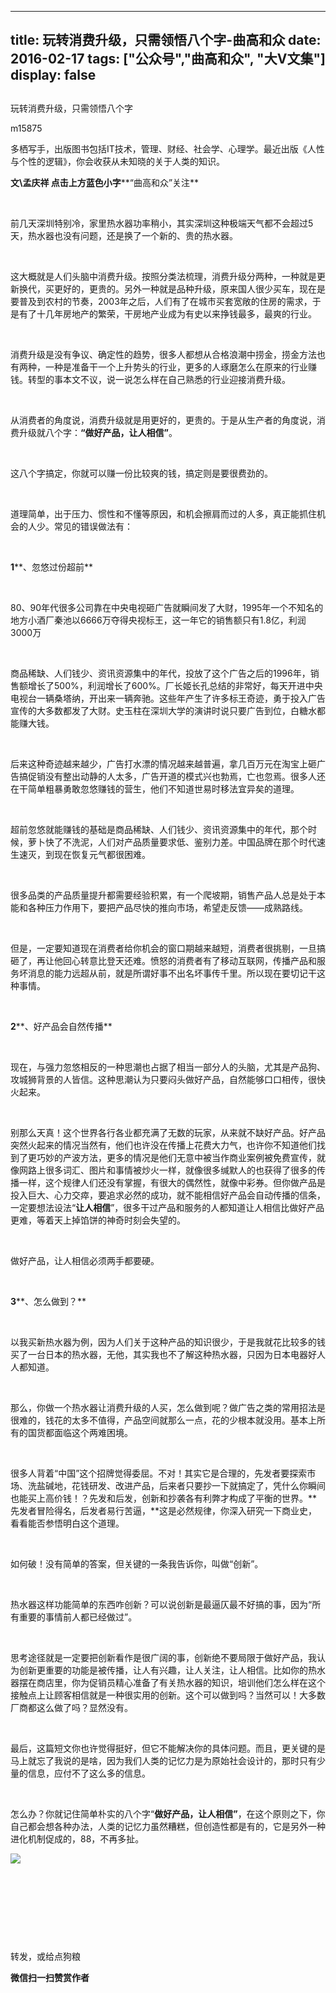 
---
title:   玩转消费升级，只需领悟八个字-曲高和众
date: 2016-02-17
tags: ["公众号","曲高和众", "大V文集"]
display: false
---


## 



玩转消费升级，只需领悟八个字




m15875




多栖写手，出版图书包括IT技术，管理、财经、社会学、心理学。最近出版《人性与个性的逻辑》，你会收获从未知晓的关于人类的知识。


**文\孟庆祥 点击上方蓝色小字****“曲高和众”关注**

&nbsp;

前几天深圳特别冷，家里热水器功率稍小，其实深圳这种极端天气都不会超过5天，热水器也没有问题，还是换了一个新的、贵的热水器。

&nbsp;

这大概就是人们头脑中消费升级。按照分类法梳理，消费升级分两种，一种就是更新换代，买更好的，更贵的。另外一种就是品种升级，原来国人很少买车，现在是要普及到农村的节奏，2003年之后，人们有了在城市买套宽敞的住房的需求，于是有了十几年房地产的繁荣，干房地产业成为有史以来挣钱最多，最爽的行业。

&nbsp;

消费升级是没有争议、确定性的趋势，很多人都想从合格浪潮中捞金，捞金方法也有两种，一种是准备干一个上升势头的行业，更多的人琢磨怎么在原来的行业赚钱。转型的事本文不议，说一说怎么样在自己熟悉的行业迎接消费升级。

&nbsp;

从消费者的角度说，消费升级就是用更好的，更贵的。于是从生产者的角度说，消费升级就八个字：**“做好产品，让人相信”**。

&nbsp;

这八个字搞定，你就可以赚一份比较爽的钱，搞定则是要很费劲的。

&nbsp;

道理简单，出于压力、惯性和不懂等原因，和机会擦肩而过的人多，真正能抓住机会的人少。常见的错误做法有：

&nbsp;

**1****、忽悠过份超前**

&nbsp;

80、90年代很多公司靠在中央电视砸广告就瞬间发了大财，1995年一个不知名的地方小酒厂秦池以6666万夺得央视标王，这一年它的销售额只有1.8亿，利润3000万

&nbsp;

商品稀缺、人们钱少、资讯资源集中的年代，投放了这个广告之后的1996年，销售额增长了500%，利润增长了600%。厂长姬长孔总结的非常好，每天开进中央电视台一辆桑塔纳，开出来一辆奔驰。这些年产生了许多标王奇迹，勇于投入广告宣传的大多数都发了大财。史玉柱在深圳大学的演讲时说只要广告到位，白糖水都能赚大钱。

&nbsp;

后来这种奇迹越来越少，广告打水漂的情况越来越普遍，拿几百万元在淘宝上砸广告搞促销没有整出动静的人太多，广告开道的模式兴也勃焉，亡也忽焉。很多人还在干简单粗暴勇敢忽悠赚钱的营生，他们不知道世易时移法宜异矣的道理。

&nbsp;

超前忽悠就能赚钱的基础是商品稀缺、人们钱少、资讯资源集中的年代，那个时候，萝卜快了不洗泥，人们对产品质量要求低、鉴别力差。中国品牌在那个时代速生速灭，到现在恢复元气都很困难。

&nbsp;

很多品类的产品质量提升都需要经验积累，有一个爬坡期，销售产品人总是处于本能和各种压力作用下，要把产品尽快的推向市场，希望走反馈——成熟路线。

&nbsp;

但是，一定要知道现在消费者给你机会的窗口期越来越短，消费者很挑剔，一旦搞砸了，再让他回心转意比登天还难。愤怒的消费者有了移动互联网，传播产品和服务坏消息的能力远超从前，就是所谓好事不出名坏事传千里。所以现在要切记干这种事情。

&nbsp;

**2****、好产品会自然传播**

&nbsp;

现在，与强力忽悠相反的一种思潮也占据了相当一部分人的头脑，尤其是产品狗、攻城狮背景的人皆信。这种思潮认为只要闷头做好产品，自然能够口口相传，很快火起来。

&nbsp;

别那么天真！这个世界各行各业都充满了无数的玩家，从来就不缺好产品。好产品突然火起来的情况当然有，他们也许没在传播上花费大力气，也许你不知道他们找到了更巧妙的产波方法，更多的情况是他们无意中被当作商业案例被免费宣传，就像网路上很多词汇、图片和事情被炒火一样，就像很多缄默人的也获得了很多的传播一样，这个规律人们还没有掌握，有很大的偶然性，就像中彩券。但你做产品是投入巨大、心力交瘁，要追求必然的成功，就不能相信好产品会自动传播的信条，一定要想法设法“**让人相信**”，很多干过产品和服务的人都知道让人相信比做好产品更难，等着天上掉馅饼的神奇时刻会失望的。

&nbsp;

做好产品，让人相信必须两手都要硬。

&nbsp;

**3****、怎么做到？**

&nbsp;

以我买新热水器为例，因为人们关于这种产品的知识很少，于是我就花比较多的钱买了一台日本的热水器，无他，其实我也不了解这种热水器，只因为日本电器好人人都知道。

&nbsp;

那么，你做一个热水器让消费升级的人买，怎么做到呢？做广告之类的常用招法是很难的，钱花的太多不值得，产品空间就那么一点，花的少根本就没用。基本上所有的国货都面临这个两难困境。

&nbsp;

很多人背着“中国”这个招牌觉得委屈。不对！其实它是合理的，先发者要探索市场、洗盐碱地，花钱研发、改进产品，后来者只要抄一下就搞定了，凭什么你瞬间也能买上高价钱！？先发和后发，创新和抄袭各有利弊才构成了平衡的世界。**先发者冒险得名，后发者易行苦逼，**这是必然规律，你深入研究一下商业史，看看能否参悟明白这个道理。

&nbsp;

如何破！没有简单的答案，但关键的一条我告诉你，叫做“创新”。

&nbsp;

热水器这样功能简单的东西咋创新？可以说创新是最逼仄最不好搞的事，因为“所有重要的事情前人都已经做过”。

&nbsp;

思考途径就是一定要把创新看作是很广阔的事，创新绝不要局限于做好产品，我认为创新更重要的功能是被传播，让人有兴趣，让人关注，让人相信。比如你的热水器摆在商店里，你为促销员精心准备了有关热水器的知识，培训他们怎么样在这个接触点上让顾客相信就是一种很实用的创新。这个可以做到吗？当然可以！大多数厂商都这么做了吗？显然没有。

&nbsp;

最后，这篇短文你也许觉得挺好，但它不能解决你的具体问题。而且，更关键的是马上就忘了我说的是啥，因为我们人类的记忆力是为原始社会设计的，那时只有少量的信息，应付不了这么多的信息。

&nbsp;

怎么办？你就记住简单朴实的八个字“**做好产品，让人相信”**，在这个原则之下，你自己都会想各种办法，人类的记忆力虽然糟糕，但创造性都是有的，它是另外一种进化机制促成的，88，不再多扯。





<img data-s="300,640" data-type="jpeg" src="http://mmbiz.qpic.cn/mmbiz/fxGMiaL5Zj1j8078jfvDtJo7fUS24zfgmfc7nuCJAM6Cic1x9xDX4w4YX0uDaiarWT6uKXbBHsHVrkrzg1qo4ic27Q/0?wx_fmt=jpeg" data-ratio="1" data-w="430"/>

&nbsp;

&nbsp;

&nbsp;

&nbsp;



转发，或给点狗粮


**微信扫一扫赞赏作者**













